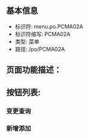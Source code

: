 
## 基本信息

- 标识符: menu.po.PCMA02A
- 标识符缩写: PCMA02A
- 类型: 菜单
- 路径: /po/PCMA02A

## 页面功能描述：





## 按钮列表:


### 变更查询



### 新增添加


